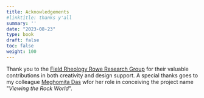 ```yaml
---
title: Acknowledgements
#linktitle: thanks y'all
summary: ''
date: "2023-08-23"
type: book
draft: false
toc: false
weight: 100
---
```


Thank you to the [Field Rheology Rowe Research Group](https://www.eps.mcgill.ca/~crowe/) for their valuable contributions in both creativity and design support. A special thanks goes to my colleague [Meghomita Das](https://meghomita.com/) wfor her role in conceiving the project name "*Viewing the Rock World*".
